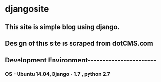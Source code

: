 # djangosite
## This site is simple blog using django.
## Design of this site is scraped from dotCMS.com
## Development Environment-----------------------
### OS - Ubuntu 14.04, Django - 1.7 , python 2.7
